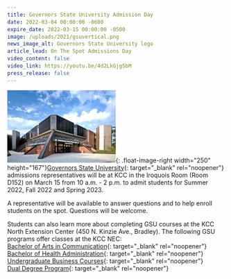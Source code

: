 ```yaml
---
title: Governors State University Admission Day
date: 2022-03-04 00:00:00 -0600
expire_date: 2022-03-15 00:00:00 -0500
image: /uploads/2021/gsuvertical.png
news_image_alt: Governors State University logo
article_lead: On The Spot Admissions Day
video_content: false
video_link: https://youtu.be/4d2LkGjg5bM
press_release: false
---
```

![](/uploads/2021/gsu-resized.jpg){: .float-image-right width="250" height="167"}[Governors State University](http://www.govst.edu){: target="_blank" rel="noopener"} admissions representatives will be at KCC in the Iroquois Room (Room D152) on March 15 from 10 a.m. - 2 p.m. to admit students for Summer 2022, Fall 2022 and Spring 2023.

A representative will be available to answer questions and to help enroll students on the spot. Questions will be welcome.

Students can also learn more about completing GSU courses at the KCC North Extension Center (450 N. Kinzie Ave., Bradley). The following GSU programs offer classes at the KCC NEC:<br>[Bachelor of Arts in Communication](https://www.govst.edu/communicationBA/){: target="_blank" rel="noopener"}<br>[Bachelor of Health Administration](https://www.govst.edu/healthadministrationBHA/){: target="_blank" rel="noopener"}<br>[Undergraduate Business Courses](https://www.govst.edu/COBPrograms/){: target="_blank" rel="noopener"}<br>[Dual Degree Program](https://www.govst.edu/ddp/){: target="_blank" rel="noopener"}

&nbsp;

